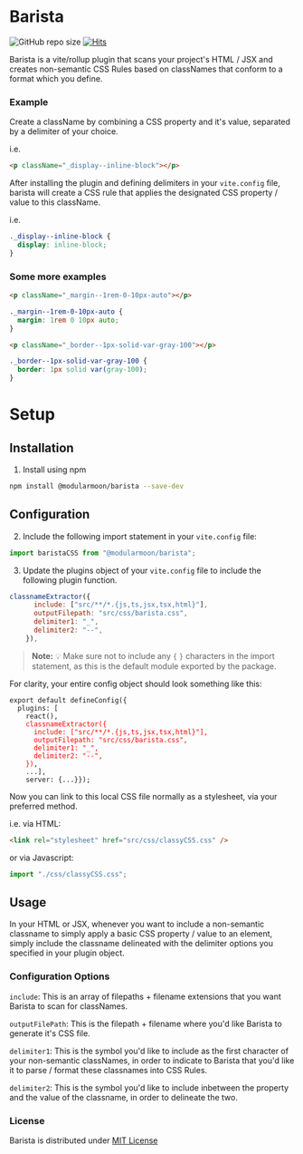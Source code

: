 # Barista

![GitHub repo size](https://img.shields.io/github/repo-size/maxnelson/barista)
[![Hits](https://hits.seeyoufarm.com/api/count/incr/badge.svg?url=https%3A%2F%2Fgithub.com%2Fmaxnelson%2Fbarista&count_bg=%2379C83D&title_bg=%23555555&icon=&icon_color=%23E7E7E7&title=hits+daily+%2F+total&edge_flat=false)](https://hits.seeyoufarm.com)

Barista is a vite/rollup plugin that scans your project's HTML / JSX and creates non-semantic CSS Rules based on classNames that conform to a format which you define.

### Example

Create a className by combining a CSS property and it's value, separated by a delimiter of your choice.

i.e.

```html
<p className="_display--inline-block"></p>
```

After installing the plugin and defining delimiters in your `vite.config` file, barista will create a CSS rule that applies the designated CSS property / value to this className.

i.e.

```css
._display--inline-block {
  display: inline-block;
}
```

### Some more examples

```html
<p className="_margin--1rem-0-10px-auto"></p>
```

```css
._margin--1rem-0-10px-auto {
  margin: 1rem 0 10px auto;
}
```

```html
<p className="_border--1px-solid-var-gray-100"></p>
```

```css
._border--1px-solid-var-gray-100 {
  border: 1px solid var(gray-100);
}
```

# Setup

## Installation

1. Install using npm

```sh
npm install @modularmoon/barista --save-dev
```

## Configuration

2. Include the following import statement in your `vite.config` file:

```js
import baristaCSS from "@modularmoon/barista";
```

3. Update the plugins object of your `vite.config` file to include the following plugin function.

```js
classnameExtractor({
      include: ["src/**/*.{js,ts,jsx,tsx,html}"],
      outputFilepath: "src/css/barista.css",
      delimiter1: "_",
      delimiter2: "--",
    }),
```

> **Note:** 💡 Make sure not to include any `{` `}` characters in the import statement, as this is the default module exported by the package.

For clarity, your entire config object should look something like this:

<pre><code>export default defineConfig({
  plugins: [
    react(),
    <span style="color: red;">classnameExtractor({
      include: ["src/**/*.{js,ts,jsx,tsx,html}"],
      outputFilepath: "src/css/barista.css",
      delimiter1: "_",
      delimiter2: "--",
    })</span>,
    ...],
    server: {...}});</code></pre>

Now you can link to this local CSS file normally as a stylesheet, via your preferred method.

i.e. via HTML:

```html
<link rel="stylesheet" href="src/css/classyCSS.css" />
```

or via Javascript:

```js
import "./css/classyCSS.css";
```

## Usage

In your HTML or JSX, whenever you want to include a non-semantic classname to simply apply a basic CSS property / value to an element, simply include the classname delineated with the delimiter options you specified in your plugin object.

### Configuration Options

`include`: This is an array of filepaths + filename extensions that you want Barista to scan for classNames.

`outputFilePath`: This is the filepath + filename where you'd like Barista to generate it's CSS file.

`delimiter1`: This is the symbol you'd like to include as the first character of your non-semantic classNames, in order to indicate to Barista that you'd like it to parse / format these classnames into CSS Rules.

`delimiter2`: This is the symbol you'd like to include inbetween the property and the value of the classname, in order to delineate the two.

### License

Barista is distributed under [MIT License](https://github.com/maxnelson/barista/blob/main/LICENSE.md)
